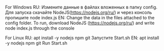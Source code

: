 For Windows
	RU:
	Измените данные в файлах вложенных в папку config.
	Для запуска скачайте NodeJS(https://nodejs.org/ru/) и через консоль пропишите node index.js
	EN:
	Change the data in the files attached to the config folder.
	To run, download NodeJS (https://nodejs.org/ru/) and write node index.js through the console
	
For Linux
	RU:
	apt install -y nodejs npm git
	Запустите Start.sh
	EN:
	apt install -y nodejs npm git
	Run Start.sh